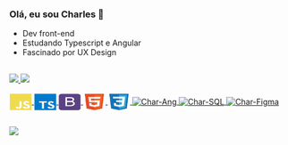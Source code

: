 ### Olá, eu sou Charles 👋
  - Dev front-end
  - Estudando Typescript e Angular 
  - Fascinado por UX Design  
##

 <div >
  <a href="https://github.com/CharlesVinicius">
  <img height="175em" src="https://github-readme-stats.vercel.app/api?username=CharlesVinicius&show_icons=true&theme=dracula&include_all_commits=true&count_private=true"/>
  <img height="177em" src="https://github-readme-stats.vercel.app/api/top-langs/?username=CharlesVinicius&layout=compact&langs_count=7&theme=dracula"/>
</div>
  
  <div style="display: inline_block"><br>
  <img align="center" alt="Char-Js" height="30" width="40" src="https://raw.githubusercontent.com/devicons/devicon/master/icons/javascript/javascript-plain.svg">
  <img align="center" alt="Char-Ts" height="30" width="40" src="https://raw.githubusercontent.com/devicons/devicon/master/icons/typescript/typescript-plain.svg">
  <img align="center" alt="Char-boot" height="30" width="40" src="https://raw.githubusercontent.com/devicons/devicon/master/icons/bootstrap/bootstrap-plain.svg">
  <img align="center" alt="Char-HTML" height="30" width="40" src="https://raw.githubusercontent.com/devicons/devicon/master/icons/html5/html5-original.svg">
  <img align="center" alt="Char-CSS" height="30" width="40" src="https://raw.githubusercontent.com/devicons/devicon/master/icons/css3/css3-original.svg">
  <img align="center" alt="Char-Ang" height="30" width="40" src= "https://cdn.jsdelivr.net/gh/devicons/devicon/icons/angularjs/angularjs-original.svg">
  <img align="center" alt="Char-SQL" height="30" width="40" src= "https://cdn.jsdelivr.net/gh/devicons/devicon/icons/mysql/mysql-original-wordmark.svg">
  <img align="center" alt="Char-Figma" height="30" width="40" src= "https://cdn.jsdelivr.net/gh/devicons/devicon/icons/figma/figma-original.svg">
  
 
</div>

 ## 
  
<div>
      <a href="https://www.linkedin.com/in/charles-vinicius-b89361190/" target="_blank"><img src="https://img.shields.io/badge/-LinkedIn-%230077B5?style=for-the-badge&logo=linkedin&logoColor=white" target="_blank"></a> 
 </div>



